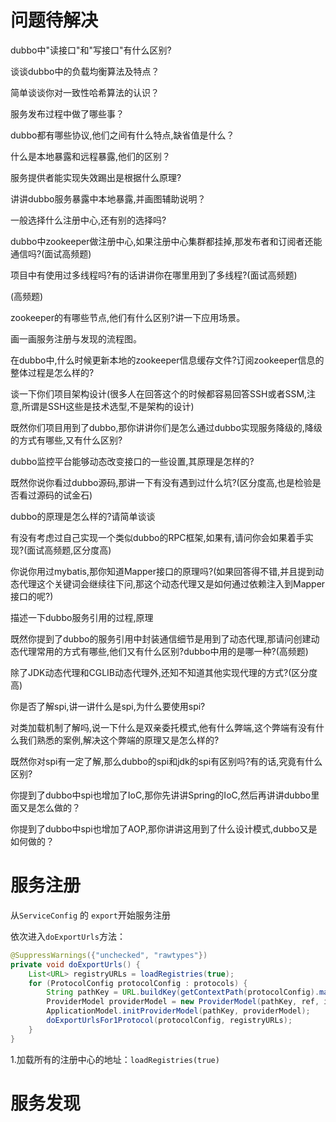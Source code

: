 # 问题待解决

dubbo中"读接口"和"写接口"有什么区别?

谈谈dubbo中的负载均衡算法及特点？

简单谈谈你对一致性哈希算法的认识？

服务发布过程中做了哪些事？

dubbo都有哪些协议,他们之间有什么特点,缺省值是什么？

什么是本地暴露和远程暴露,他们的区别？

服务提供者能实现失效踢出是根据什么原理?

讲讲dubbo服务暴露中本地暴露,并画图辅助说明？

一般选择什么注册中心,还有别的选择吗?

dubbo中zookeeper做注册中心,如果注册中心集群都挂掉,那发布者和订阅者还能通信吗?(面试高频题)

项目中有使用过多线程吗?有的话讲讲你在哪里用到了多线程?(面试高频题)

(高频题)

zookeeper的有哪些节点,他们有什么区别?讲一下应用场景。

画一画服务注册与发现的流程图。

在dubbo中,什么时候更新本地的zookeeper信息缓存文件?订阅zookeeper信息的整体过程是怎么样的?

谈一下你们项目架构设计(很多人在回答这个的时候都容易回答SSH或者SSM,注意,所谓是SSH这些是技术选型,不是架构的设计)

既然你们项目用到了dubbo,那你讲讲你们是怎么通过dubbo实现服务降级的,降级的方式有哪些,又有什么区别?

dubbo监控平台能够动态改变接口的一些设置,其原理是怎样的?

既然你说你看过dubbo源码,那讲一下有没有遇到过什么坑?(区分度高,也是检验是否看过源码的试金石)

dubbo的原理是怎么样的?请简单谈谈

有没有考虑过自己实现一个类似dubbo的RPC框架,如果有,请问你会如果着手实现?(面试高频题,区分度高)

你说你用过mybatis,那你知道Mapper接口的原理吗?(如果回答得不错,并且提到动态代理这个关键词会继续往下问,那这个动态代理又是如何通过依赖注入到Mapper接口的呢?)

描述一下dubbo服务引用的过程,原理

既然你提到了dubbo的服务引用中封装通信细节是用到了动态代理,那请问创建动态代理常用的方式有哪些,他们又有什么区别?dubbo中用的是哪一种?(高频题)

除了JDK动态代理和CGLIB动态代理外,还知不知道其他实现代理的方式?(区分度高)

你是否了解spi,讲一讲什么是spi,为什么要使用spi?

对类加载机制了解吗,说一下什么是双亲委托模式,他有什么弊端,这个弊端有没有什么我们熟悉的案例,解决这个弊端的原理又是怎么样的?

既然你对spi有一定了解,那么dubbo的spi和jdk的spi有区别吗?有的话,究竟有什么区别?

你提到了dubbo中spi也增加了IoC,那你先讲讲Spring的IoC,然后再讲讲dubbo里面又是怎么做的？

你提到了dubbo中spi也增加了AOP,那你讲讲这用到了什么设计模式,dubbo又是如何做的？



# 服务注册

从``ServiceConfig``  的 `export`开始服务注册

依次进入`doExportUrls`方法：

```java
@SuppressWarnings({"unchecked", "rawtypes"})
private void doExportUrls() {
    List<URL> registryURLs = loadRegistries(true);
    for (ProtocolConfig protocolConfig : protocols) {
        String pathKey = URL.buildKey(getContextPath(protocolConfig).map(p -> p + "/" + path).orElse(path), group, version);
        ProviderModel providerModel = new ProviderModel(pathKey, ref, interfaceClass);
        ApplicationModel.initProviderModel(pathKey, providerModel);
        doExportUrlsFor1Protocol(protocolConfig, registryURLs);
    }
}
```



1.加载所有的注册中心的地址：`loadRegistries(true)`





# 服务发现

